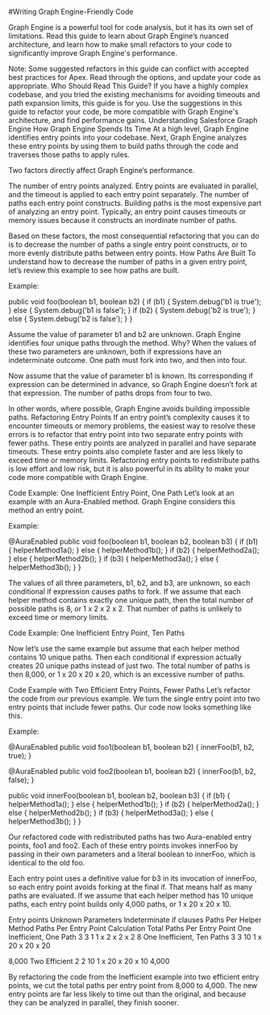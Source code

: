 #Writing Graph Engine-Friendly Code

Graph Engine is a powerful tool for code analysis, but it has its own set of limitations. Read this guide to learn about Graph Engine’s nuanced architecture, and learn how to make small refactors to your code to significantly improve Graph Engine's performance.

Note: Some suggested refactors in this guide can conflict with accepted best practices for Apex. Read through the options, and update your code as appropriate.
Who Should Read This Guide?
If you have a highly complex codebase, and you tried the existing mechanisms for avoiding timeouts and path expansion limits, this guide is for you. Use the suggestions in this guide to refactor your code, be more compatible with Graph Engine's architecture, and find performance gains.
Understanding Salesforce Graph Engine
How Graph Engine Spends Its Time
At a high level, Graph Engine identifies entry points into your codebase. Next, Graph Engine analyzes these entry points by using them to build paths through the code and traverses those paths to apply rules.

Two factors directly affect Graph Engine’s performance.

The number of entry points analyzed. Entry points are evaluated in parallel, and the timeout is applied to each entry point separately.
The number of paths each entry point constructs. Building paths is the most expensive part of analyzing an entry point. Typically, an entry point causes timeouts or memory issues because it constructs an inordinate number of paths.

Based on these factors, the most consequential refactoring that you can do is to decrease the number of paths a single entry point constructs, or to more evenly distribute paths between entry points.
How Paths Are Built
To understand how to decrease the number of paths in a given entry point, let’s review this example to see how paths are built.

Example:

public void foo(boolean b1, boolean b2) {
    if (b1) {
        System.debug('b1 is true');
    } else {
        System.debug('b1 is false');
    }
    if (b2) {
        System.debug('b2 is true');
    } else {
        System.debug('b2 is false');
    }
}

Assume the value of parameter b1 and b2 are unknown. Graph Engine identifies four unique paths through the method. Why? When the values of these two parameters are unknown, both if expressions have an indeterminate outcome. One path must fork into two, and then into four.

Now assume that the value of parameter b1 is known. Its corresponding if expression can be determined in advance, so Graph Engine doesn’t fork at that expression. The number of paths drops from four to two.

In other words, where possible, Graph Engine avoids building impossible paths.
Refactoring Entry Points
If an entry point’s complexity causes it to encounter timeouts or memory problems, the easiest way to resolve these errors is to refactor that entry point into two separate entry points with fewer paths. These entry points are analyzed in parallel and have separate timeouts. These entry points also complete faster and are less likely to exceed time or memory limits.
Refactoring entry points to redistribute paths is low effort and low risk, but it is also powerful in its ability to make your code more compatible with Graph Engine.


Code Example: One Inefficient Entry Point, One Path
Let’s look at an example with an Aura-Enabled method. Graph Engine considers this method an entry point.

Example:

@AuraEnabled
public void foo(boolean b1, boolean b2, boolean b3) {
    if (b1) {
        helperMethod1a();
    } else {
        helperMethod1b();
    }
    if (b2) {
        helperMethod2a();
    } else {
        helperMethod2b();
    }
    if (b3) {
        helperMethod3a();
    } else {
        helperMethod3b();
    }
}

The values of all three parameters, b1, b2, and b3, are unknown, so each conditional if expression causes paths to fork. If we assume that each helper method contains exactly one unique path, then the total number of possible paths is 8, or 1 x 2 x 2 x 2. That number of paths is unlikely to exceed time or memory limits. 

Code Example: One Inefficient Entry Point, Ten Paths

Now let’s use the same example but assume that each helper method contains 10 unique paths. Then each conditional if expression actually creates 20 unique paths instead of just two. The total number of paths is then 8,000, or 1 x 20 x 20 x 20, which is an excessive number of paths.

Code Example with Two Efficient Entry Points, Fewer Paths
Let’s refactor the code from our previous example. We turn the single entry point into two entry points that include fewer paths. Our code now looks something like this.

Example:

@AuraEnabled
public void foo1(boolean b1, boolean b2) {
    innerFoo(b1, b2, true);
}

@AuraEnabled
public void foo2(boolean b1, boolean b2) {
    innerFoo(b1, b2, false);
}

public void innerFoo(boolean b1, boolean b2, boolean b3) {
    if (b1) {
        helperMethod1a();
    } else {
        helperMethod1b();
    }
    if (b2) {
        helperMethod2a();
    } else {
        helperMethod2b();
    }
    if (b3) {
        helperMethod3a();
    } else {
        helperMethod3b();
    }
}

Our refactored code with redistributed paths has two Aura-enabled entry points, foo1 and foo2. Each of these entry points invokes innerFoo by passing in their own parameters and a literal boolean to innerFoo, which is identical to the old foo.

Each entry point uses a definitive value for b3 in its invocation of innerFoo, so each entry point avoids forking at the final if. That means half as many paths are evaluated. If we assume that each helper method has 10 unique paths, each entry point builds only 4,000 paths, or 1 x 20 x 20 x 10. 


Entry points
Unknown Parameters
Indeterminate if clauses
Paths Per Helper Method
Paths Per Entry Point Calculation
Total Paths Per Entry Point
One Inefficient, One Path 
3
3
1
1 x 2 x 2 x 2
8
One Inefficient, Ten Paths 
3
3
10
1 x 20 x 20 x 20


8,000
Two Efficient 
2
2
10
1 x 20 x 20 x 10
4,000



By refactoring the code from the Inefficient example into two efficient entry points, we cut the total paths per entry point from 8,000 to 4,000. The new entry points are far less likely to time out than the original, and because they can be analyzed in parallel, they finish sooner.
